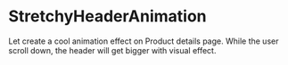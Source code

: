 # StretchyHeaderAnimation

Let create a cool animation effect on Product details page. While the user scroll down, the header will get 
bigger with visual effect.


